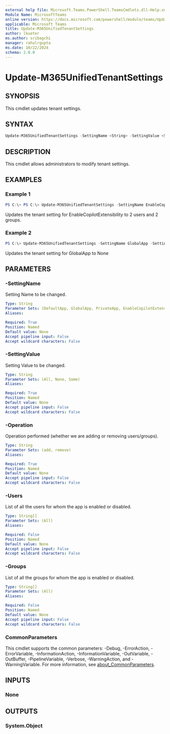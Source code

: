 ```yaml
---
external help file: Microsoft.Teams.PowerShell.TeamsCmdlets.dll-Help.xml
Module Name: MicrosoftTeams
online version: https://docs.microsoft.com/powershell/module/teams/Update-M365UnifiedTenantSettings
applicable: Microsoft Teams
title: Update-M365UnifiedTenantSettings
author: lkueter
ms.author: sribagchi
manager: rahulrgupta
ms.date: 10/22/2024
schema: 2.0.0
---
```


# Update-M365UnifiedTenantSettings

## SYNOPSIS

This cmdlet updates tenant settings.

## SYNTAX

```powershell
Update-M365UnifiedTenantSettings -SettingName <String> -SettingValue <String> [-Users <String[]>] [-Groups <String[]>] [-Operation <String>] [<CommonParameters>]
```

## DESCRIPTION

This cmdlet allows administrators to modify tenant settings.

## EXAMPLES

### Example 1

```powershell
PS C:\> PS C:\> Update-M365UnifiedTenantSettings -SettingName EnableCopilotExtensibility -SettingValue Some -Users d156010d-fb18-497f-804c-155ec2aa06d3,a62fba7e-e362-493c-a094-fdec17e2fee8 -Groups 37da2d58-fc14-453e-9a14-5065ebd63a1d, 37da2d58-fc14-453e-9a14-5065ebd63a1e -Operation add
```
Updates the tenant setting for EnableCopilotExtensibility to 2 users and 2 groups.

### Example 2

```powershell
PS C:\> Update-M365UnifiedTenantSettings -SettingName GlobalApp -SettingValue None
```
Updates the tenant setting for GlobalApp to None


## PARAMETERS

### -SettingName

Setting Name to be changed.

```yaml
Type: String
Parameter Sets: (DefaultApp, GlobalApp, PrivateApp, EnableCopilotExtensibility)
Aliases:

Required: True
Position: Named
Default value: None
Accept pipeline input: False
Accept wildcard characters: False
```

### -SettingValue
Setting Value to be changed.

```yaml
Type: String
Parameter Sets: (All, None, Some)
Aliases:

Required: True
Position: Named
Default value: None
Accept pipeline input: False
Accept wildcard characters: False
```

### -Operation

Operation performed (whether we are adding or removing users/groups).

```yaml
Type: String
Parameter Sets: (add, remove)
Aliases:

Required: True
Position: Named
Default value: None
Accept pipeline input: False
Accept wildcard characters: False
```

### -Users

List of all the users for whom the app is enabled or disabled.

```yaml
Type: String[]
Parameter Sets: (All)
Aliases:

Required: False
Position: Named
Default value: None
Accept pipeline input: False
Accept wildcard characters: False
```

### -Groups

List of all the groups for whom the app is enabled or disabled.

```yaml
Type: String[]
Parameter Sets: (All)
Aliases:

Required: False
Position: Named
Default value: None
Accept pipeline input: False
Accept wildcard characters: False
```

### CommonParameters

This cmdlet supports the common parameters: -Debug, -ErrorAction, -ErrorVariable, -InformationAction, -InformationVariable, -OutVariable, -OutBuffer, -PipelineVariable, -Verbose, -WarningAction, and -WarningVariable. For more information, see [about_CommonParameters](http://go.microsoft.com/fwlink/?LinkID=113216).

## INPUTS

### None

## OUTPUTS

### System.Object

